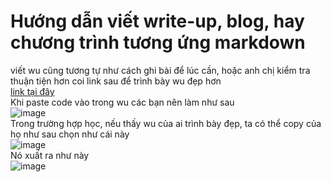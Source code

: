# Hướng dẫn viết write-up, blog, hay chương trình tương ứng markdown

viết wu cũng tương tự như cách ghi bài để lúc cần, hoặc anh chị kiểm tra thuận tiện hơn coi link sau để trình bày wu đẹp hơn  
[link tại đây](https://github.com/phamtruong91/HuongdanMarkdown)  
Khi paste code vào trong wu các bạn nên làm như sau  
![image](https://user-images.githubusercontent.com/111769169/220056844-2b768ab3-676f-4201-891e-0046abf61e30.png)  
Trong trường hợp học, nếu thấy wu của ai trình bày đẹp, ta có thể copy của họ như sau chọn như cái này  
![image](https://user-images.githubusercontent.com/111769169/220061621-f7f8b399-64b7-4c79-8757-fb9f001550c8.png)  
Nó xuất ra như này  
![image](https://user-images.githubusercontent.com/111769169/220061739-4d196d95-9970-4304-bd6a-6131d0a510e9.png)  
